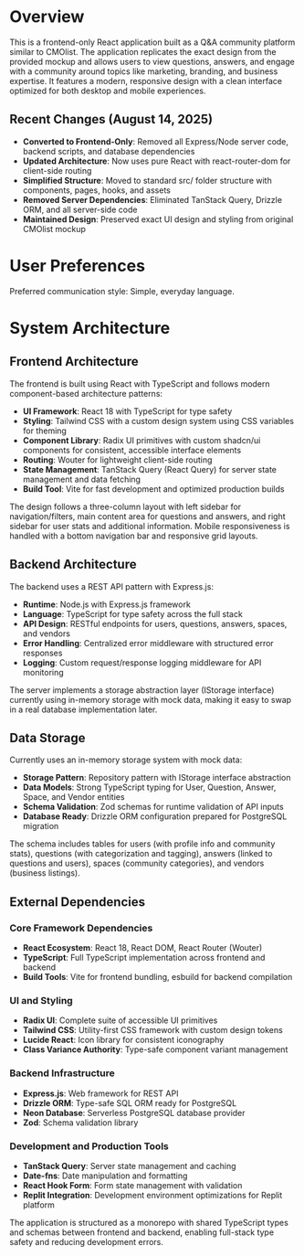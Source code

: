 # Overview

This is a frontend-only React application built as a Q&A community platform similar to CMOlist. The application replicates the exact design from the provided mockup and allows users to view questions, answers, and engage with a community around topics like marketing, branding, and business expertise. It features a modern, responsive design with a clean interface optimized for both desktop and mobile experiences.

## Recent Changes (August 14, 2025)
- **Converted to Frontend-Only**: Removed all Express/Node server code, backend scripts, and database dependencies
- **Updated Architecture**: Now uses pure React with react-router-dom for client-side routing
- **Simplified Structure**: Moved to standard src/ folder structure with components, pages, hooks, and assets
- **Removed Server Dependencies**: Eliminated TanStack Query, Drizzle ORM, and all server-side code
- **Maintained Design**: Preserved exact UI design and styling from original CMOlist mockup

# User Preferences

Preferred communication style: Simple, everyday language.

# System Architecture

## Frontend Architecture
The frontend is built using React with TypeScript and follows modern component-based architecture patterns:

- **UI Framework**: React 18 with TypeScript for type safety
- **Styling**: Tailwind CSS with a custom design system using CSS variables for theming
- **Component Library**: Radix UI primitives with custom shadcn/ui components for consistent, accessible interface elements
- **Routing**: Wouter for lightweight client-side routing
- **State Management**: TanStack Query (React Query) for server state management and data fetching
- **Build Tool**: Vite for fast development and optimized production builds

The design follows a three-column layout with left sidebar for navigation/filters, main content area for questions and answers, and right sidebar for user stats and additional information. Mobile responsiveness is handled with a bottom navigation bar and responsive grid layouts.

## Backend Architecture
The backend uses a REST API pattern with Express.js:

- **Runtime**: Node.js with Express.js framework
- **Language**: TypeScript for type safety across the full stack
- **API Design**: RESTful endpoints for users, questions, answers, spaces, and vendors
- **Error Handling**: Centralized error middleware with structured error responses
- **Logging**: Custom request/response logging middleware for API monitoring

The server implements a storage abstraction layer (IStorage interface) currently using in-memory storage with mock data, making it easy to swap in a real database implementation later.

## Data Storage
Currently uses an in-memory storage system with mock data:

- **Storage Pattern**: Repository pattern with IStorage interface abstraction
- **Data Models**: Strong TypeScript typing for User, Question, Answer, Space, and Vendor entities
- **Schema Validation**: Zod schemas for runtime validation of API inputs
- **Database Ready**: Drizzle ORM configuration prepared for PostgreSQL migration

The schema includes tables for users (with profile info and community stats), questions (with categorization and tagging), answers (linked to questions and users), spaces (community categories), and vendors (business listings).

## External Dependencies

### Core Framework Dependencies
- **React Ecosystem**: React 18, React DOM, React Router (Wouter)
- **TypeScript**: Full TypeScript implementation across frontend and backend
- **Build Tools**: Vite for frontend bundling, esbuild for backend compilation

### UI and Styling
- **Radix UI**: Complete suite of accessible UI primitives
- **Tailwind CSS**: Utility-first CSS framework with custom design tokens
- **Lucide React**: Icon library for consistent iconography
- **Class Variance Authority**: Type-safe component variant management

### Backend Infrastructure
- **Express.js**: Web framework for REST API
- **Drizzle ORM**: Type-safe SQL ORM ready for PostgreSQL
- **Neon Database**: Serverless PostgreSQL database provider
- **Zod**: Schema validation library

### Development and Production Tools
- **TanStack Query**: Server state management and caching
- **Date-fns**: Date manipulation and formatting
- **React Hook Form**: Form state management with validation
- **Replit Integration**: Development environment optimizations for Replit platform

The application is structured as a monorepo with shared TypeScript types and schemas between frontend and backend, enabling full-stack type safety and reducing development errors.